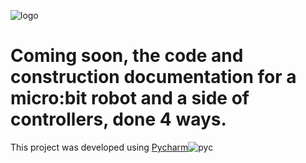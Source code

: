 ![logo](https://raw.github.com/MrYsLab/microbit-robot/master/images/robot.jpg)

# Coming soon, the code and construction documentation for a micro:bit robot and a side of controllers, done 4 ways.

This project was developed using [Pycharm](https://www.jetbrains.com/pycharm/)![pyc](https://raw.github.com/MrYsLab/microbit-robot/master/images/icon_PyCharm.png)